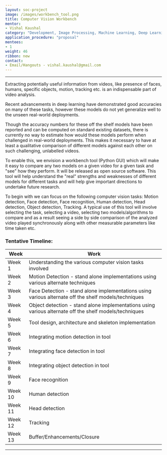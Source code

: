 ```yaml
---
layout: soc-project
image: /images/workbench_tool.png
title: Computer Vision Workbench
mentor: 
- Vishal Kaushal
category: "Development, Image Processing, Machine Learning, Deep Learning"
application_procedure: "proposal"
mentees:
- 1
weight: 46
ribbon: new
contact: 
- Email/Hangouts - vishal.kaushal@gmail.com
---
```


---

Extracting potentially useful information from videos, like presence of faces, humans, specific objects, motion, tracking etc. is an indispensable part of video analysis.

<!--break-->

Recent advancements in deep learning have demonstrated good accuracies on many of these tasks, however these models do not yet generalize well to the unseen real-world deployments.

<!-- break-->

Though the accuracy numbers for these off the shelf models have been reported and can be computed on standard existing datasets, there is currently no way to estimate how would these models perform when challenged in real-world deployments. This makes it necessary to have at least a qualitative comparison of different models against each other on such challenging, unlabelled videos.

<!-- break-->

To enable this, we envision a workbench tool (Python GUI) which will make it easy to compare any two models on a given video for a given task and "see" how they perform. It will be released as open source software. This tool will help understand the "real" strengths and weaknesses of different models for different tasks and will help give important directions to undertake future research.

<!-- break-->

To begin with we can focus on the following computer vision tasks: Motion detection, Face detection, Face recognition, Human detection, Head detection, Object detection, Tracking. A typical use of this tool will involve selecting the task, selecting a video, selecting two models/algorithms to compare and as a result seeing a side by side comparison of the analyzed video played synchronously along with other measurable parameters like time taken etc.

<!--break-->

### Tentative Timeline:

| Week | Work |
| --- | --- |
|Week 1  | Understanding the various computer vision tasks involved |
|Week 2  | Motion Detection - stand alone implementations using various alternate techniques |
|Week 3  | Face Detection - stand alone implementations using various alternate off the shelf models/techniques |
|Week 4  | Object detection - stand alone implementations using various alternate off the shelf models/techniques |
|Week 5  | Tool design, architecture and skeleton implementation |
|Week 6  | Integrating motion detection in tool |
|Week 7  | Integrating face detection in tool |
|Week 8  | Integrating object detection in tool |
|Week 9  | Face recognition |
|Week 10 | Human detection |
|Week 11 | Head detection |
|Week 12 | Tracking |
|Week 13 | Buffer/Enhancements/Closure |

<!-- break-->
---